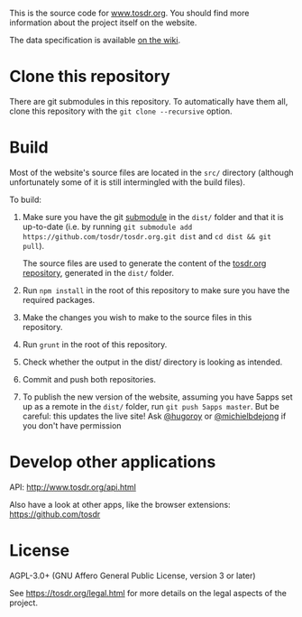 This is the source code for www.tosdr.org. You should
find more information about the project itself on the website.

<!--Overview
========

We welcome other people to copy this project for other specific purposes (like a ToS;DR specific for API terms) or for country-specific (translation and national law issues). Just:

 1. open a public mailing list for people to contribute and start translating,
 2. fork the code from https://github.com/tosdr/tosdr-build and translate, or adapt, etc.
 3. change the name and the logo, and have a look at the license (AGPL for HTML/JS/CSS and CC BY SA for JSON) 

-->

The data specification is available [on the wiki][wiki].

[wiki]: https://github.com/tosdr/tosdr.org/wiki


Clone this repository
=====================

There are git submodules in this repository. To automatically have them all, clone this repository with the `git clone --recursive` option.

Build
=====
Most of the website's source files are located in the `src/` directory (although unfortunately some of it is still intermingled with the build files). 

To build:

1. Make sure you have the git [submodule](http://www.git-scm.com/book/en/Git-Tools-Submodules) in the `dist/` folder and that it is up-to-date (i.e. by running `git submodule add https://github.com/tosdr/tosdr.org.git dist` and `cd dist && git pull`).

    The source files are used to generate the content of the [tosdr.org repository](https://github.com/tosdr/tosdr.org), generated in the `dist/` folder. 

2. Run `npm install` in the root of this repository to make sure you have the required packages.
3. Make the changes you wish to make to the source files in this repository.
4. Run `grunt` in the root of this repository.
5. Check whether the output in the dist/ directory is looking as intended.
6. Commit and push both repositories.
7. To publish the new version of the website, assuming you have 5apps set up as a remote in the `dist/` folder, run `git push 5apps master`. But be careful: this updates the live site! Ask [@hugoroy] or [@michielbdejong] if you don't have permission

[@hugoroy]: https://github.com/hugoroy
[@michielbdejong]: https://github.com/michielbdejong

<!-- This should have its own README
Import
======
To import new and/or updated threads from the Google Group:

* Open [import/bookmarklet.html](https://tosdr.org/import/bookmarklet.html) with Firefox, and follow instructions there; save result to `./import/newThreadSubjects.json` in your checked out local git repo
* create `./import/imapCredentials.js` from `./import/imapCredentials.js.sample`
* (from the repo root:) `git pull; npm install ; cd import ; mkdir rawPosts ; cd rawPosts ; node ../searcher.js`
* `cd .. ; node threadMatcher.js > ../index/threads.json`
* `cd .. ; node scripts/newPointsForNewThreads.js ; sh build.sh`
* `git add import/rawPosts ; git commit -am"import from Google Groups"; git push; git push 5apps master`

Curate
======
These scripts are what I (Michiel) currently use for curating points after import. The ideas is to integrate these into the web interface:

* `node scripts/curator.js` - will run a curating webinterface on http://localhost:21337/ that lets you change the (local) files on disk
* `node scripts/checkcases.js` - an interactive command-line tool that helps you assign cases to points that don't have one yet
* `node scripts/checkclasses.js` - outputs recommendations for adding/updating the class of services, based on their data points
-->


Develop other applications
==========================

API: http://www.tosdr.org/api.html 

Also have a look at other apps, like the browser extensions: https://github.com/tosdr


License
======

AGPL-3.0+ (GNU Affero General Public License, version 3 or later)

See <https://tosdr.org/legal.html> for more details on the legal aspects of the project.
